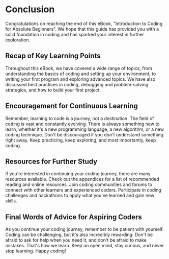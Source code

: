 # Conclusion

Congratulations on reaching the end of this eBook, "Introduction to Coding for Absolute Beginners". We hope that this guide has provided you with a solid foundation in coding and has sparked your interest in further exploration.

## Recap of Key Learning Points

Throughout this eBook, we have covered a wide range of topics, from understanding the basics of coding and setting up your environment, to writing your first program and exploring advanced topics. We have also discussed best practices in coding, debugging and problem-solving strategies, and how to build your first project.

## Encouragement for Continuous Learning

Remember, learning to code is a journey, not a destination. The field of coding is vast and constantly evolving. There is always something new to learn, whether it's a new programming language, a new algorithm, or a new coding technique. Don't be discouraged if you don't understand something right away. Keep practicing, keep exploring, and most importantly, keep coding.

## Resources for Further Study

If you're interested in continuing your coding journey, there are many resources available. Check out the appendices for a list of recommended reading and online resources. Join coding communities and forums to connect with other learners and experienced coders. Participate in coding challenges and hackathons to apply what you've learned and gain new skills.

## Final Words of Advice for Aspiring Coders

As you continue your coding journey, remember to be patient with yourself. Coding can be challenging, but it's also incredibly rewarding. Don't be afraid to ask for help when you need it, and don't be afraid to make mistakes. That's how we learn. Keep an open mind, stay curious, and never stop learning. Happy coding!


